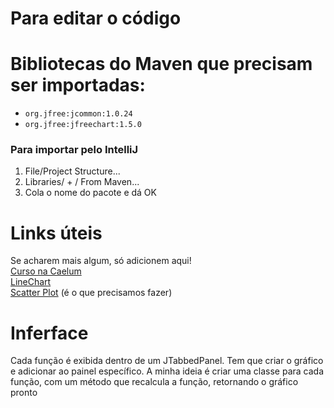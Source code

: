 # Para editar o código
# Bibliotecas do Maven que precisam ser importadas:
- `org.jfree:jcommon:1.0.24`
- `org.jfree:jfreechart:1.5.0`
### Para importar pelo IntelliJ
1. File/Project Structure...
2. Libraries/ + / From Maven...
3. Cola o nome do pacote e dá OK

# Links úteis
Se acharem mais algum, só adicionem aqui!  
[Curso na Caelum](http://www.caelum.com.br/apostila-java-testes-xml-design-patterns/graficos-com-jfreechart/)  
[LineChart](https://www.tutorialspoint.com/jfreechart/jfreechart_xy_chart.htm)  
[Scatter Plot](https://www.boraji.com/jfreechart-scatter-chart-example) (é o que precisamos fazer)

# Inferface
Cada função é exibida dentro de um JTabbedPanel. Tem que criar o gráfico e adicionar ao painel específico.
A minha ideia é criar uma classe para cada função, com um método que recalcula a função, retornando o gráfico pronto 
